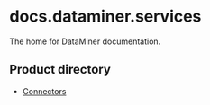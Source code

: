 # docs.dataminer.services

The home for DataMiner documentation.

## Product directory

- [Connectors](connectors/intro.md)
